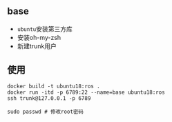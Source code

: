 
## base

- `ubuntu`安装第三方库
- 安装oh-my-zsh
- 新建trunk用户

## 使用

```shell script
docker build -t ubuntu18:ros .
docker run -itd -p 6789:22 --name=base ubuntu18:ros
ssh trunk@127.0.0.1 -p 6789
```


```shell script
sudo passwd # 修改root密码 
```